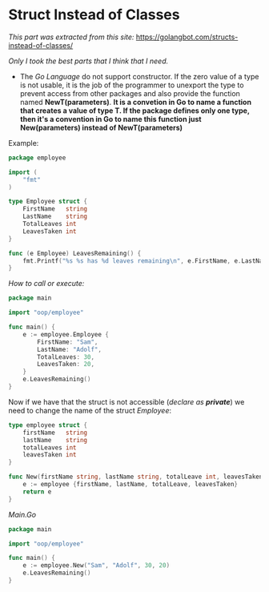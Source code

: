 #  Struct Instead of Classes
*This part was extracted from this site:* https://golangbot.com/structs-instead-of-classes/

*Only I took the best parts that I think that I need.*

- The *Go Language* do not support constructor. If the zero value of a type is not usable, it is the job of the programmer to unexport the type to prevent access from other packages and also provide the function named **NewT(parameters)**. **It is a convetion in Go to name a function that creates a value of type T. If the package defines only one type, then it's a convention in Go to name this function just New(parameters) instead of NewT(parameters)**


Example:

```Go
package employee

import (  
    "fmt"
)

type Employee struct {  
    FirstName   string
    LastName    string
    TotalLeaves int
    LeavesTaken int
}

func (e Employee) LeavesRemaining() {  
    fmt.Printf("%s %s has %d leaves remaining\n", e.FirstName, e.LastName, (e.TotalLeaves - e.LeavesTaken))
}
```

_How to call or execute:_

```go
package main

import "oop/employee"

func main() {  
    e := employee.Employee {
        FirstName: "Sam",
        LastName: "Adolf",
        TotalLeaves: 30,
        LeavesTaken: 20,
    }
    e.LeavesRemaining()
}
```

Now if we have that the struct is not accessible (*declare as **private***) we need to change the name of the struct *Employee*:

```go
type employee struct {  
    firstName   string
    lastName    string
    totalLeaves int
    leavesTaken int
}

func New(firstName string, lastName string, totalLeave int, leavesTaken int) employee {  
    e := employee {firstName, lastName, totalLeave, leavesTaken}
    return e
}
```

*Main.Go*

```go
package main  

import "oop/employee"

func main() {  
    e := employee.New("Sam", "Adolf", 30, 20)
    e.LeavesRemaining()
}
```